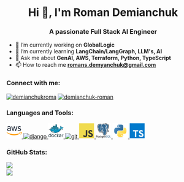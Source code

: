 <h1 align="center">Hi 👋, I'm Roman Demianchuk</h1>
<h3 align="center">A passionate Full Stack AI Engineer</h3>

- 🔭 I’m currently working on **GlobalLogic**
- 🌱 I’m currently learning **LangChain/LangGraph, LLM's, AI**
- 💬 Ask me about **GenAI, AWS, Terraform, Python, TypeScript**
- 📫 How to reach me **romans.demyanchuk@gmail.com**


<h3 align="left">Connect with me:</h3>
<p align="left">
<a href="https://twitter.com/demianchukroma" target="blank"><img align="center" src="https://raw.githubusercontent.com/rahuldkjain/github-profile-readme-generator/master/src/images/icons/Social/twitter.svg" alt="demianchukroma" height="30" width="40" /></a>
<a href="https://linkedin.com/in/demianchuk-roman" target="blank"><img align="center" src="https://raw.githubusercontent.com/rahuldkjain/github-profile-readme-generator/master/src/images/icons/Social/linked-in-alt.svg" alt="demianchuk-roman" height="30" width="40" /></a>
</p>

<h3 align="left">Languages and Tools:</h3>
<p align="left"> <a href="https://aws.amazon.com" target="_blank" rel="noreferrer"> <img src="https://raw.githubusercontent.com/devicons/devicon/master/icons/amazonwebservices/amazonwebservices-original-wordmark.svg" alt="aws" width="40" height="40"/> </a> <a href="https://www.djangoproject.com/" target="_blank" rel="noreferrer"> <img src="https://cdn.worldvectorlogo.com/logos/django.svg" alt="django" width="40" height="40"/> </a> <a href="https://www.docker.com/" target="_blank" rel="noreferrer"> <img src="https://raw.githubusercontent.com/devicons/devicon/master/icons/docker/docker-original-wordmark.svg" alt="docker" width="40" height="40"/> </a> <a href="https://git-scm.com/" target="_blank" rel="noreferrer"> <img src="https://www.vectorlogo.zone/logos/git-scm/git-scm-icon.svg" alt="git" width="40" height="40"/> </a> <a href="https://developer.mozilla.org/en-US/docs/Web/JavaScript" target="_blank" rel="noreferrer"> <img src="https://raw.githubusercontent.com/devicons/devicon/master/icons/javascript/javascript-original.svg" alt="javascript" width="40" height="40"/> </a> <a href="https://www.postgresql.org" target="_blank" rel="noreferrer"> <img src="https://raw.githubusercontent.com/devicons/devicon/master/icons/postgresql/postgresql-original-wordmark.svg" alt="postgresql" width="40" height="40"/> </a> <a href="https://www.python.org" target="_blank" rel="noreferrer"> <img src="https://raw.githubusercontent.com/devicons/devicon/master/icons/python/python-original.svg" alt="python" width="40" height="40"/> </a> <a href="https://www.typescriptlang.org/" target="_blank" rel="noreferrer"> <img src="https://raw.githubusercontent.com/devicons/devicon/master/icons/typescript/typescript-original.svg" alt="typescript" width="40" height="40"/> </a> </p>

### GitHub Stats:
![](https://github-readme-stats.vercel.app/api?username=rdemianchuk&theme=radical&hide_border=false&include_all_commits=true&count_private=true)<br/>
![](https://github-readme-stats.vercel.app/api/top-langs/?username=rdemianchuk&theme=radical&hide_border=false&include_all_commits=true&count_private=true&layout=compact)
